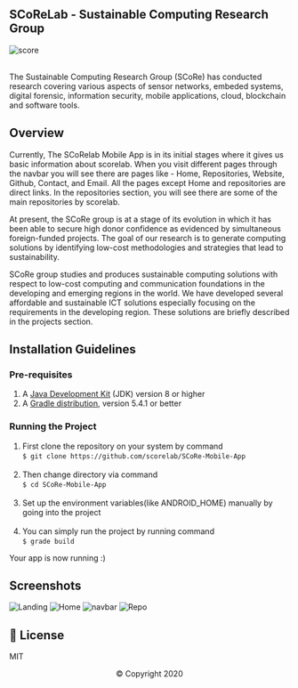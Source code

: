  ##   SCoReLab - Sustainable Computing Research Group
 <p  align="center">

![score](https://user-images.githubusercontent.com/39365087/71982040-b5a96380-3249-11ea-9f62-6f9003a9449c.jpg)</p>

<br>The Sustainable Computing Research Group (SCoRe) has conducted research covering various aspects of sensor networks, embeded systems, digital forensic, information security, mobile applications, cloud, blockchain and software tools.


## Overview

Currently, The SCoRelab Mobile App is in its initial stages where it gives us basic information about scorelab. When you visit different pages through the navbar you will see there are pages like - Home, Repositories, Website, Github, Contact, and Email. All the pages except Home and repositories are direct links. In the repositories section, you will see there are some of the main repositories by scorelab.

At present, the SCoRe group is at a stage of its evolution in which it has been able to secure high donor confidence as evidenced by simultaneous foreign-funded projects. The goal of our research is to generate computing solutions by identifying low-cost methodologies and strategies that lead to sustainability.

SCoRe group studies and produces sustainable computing solutions with respect to low-cost computing and communication foundations in the developing and emerging regions in the world. We have developed several affordable and sustainable ICT solutions especially focusing on the requirements in the developing region. These solutions are briefly described in the projects section.


## Installation Guidelines
### Pre-requisites
1. A <a href="https://www.oracle.com/technetwork/java/javase/downloads/index.html">Java Development Kit</a> (JDK) version 8 or higher
2. A <a href="https://gradle.org/install/">Gradle distribution</a>, version 5.4.1 or better

### Running the Project
1. First clone the repository on your system by command<br> 
`$ git clone https://github.com/scorelab/SCoRe-Mobile-App`
<br><br>
2. Then change directory via command <br>
`$ cd SCoRe-Mobile-App`
<br><br>
3. Set up the environment variables(like ANDROID_HOME) manually by going into the project<br><br>
4. You can simply run the project by running command<br>
`$ grade build` <br>

Your app is now running :)

## Screenshots

![Landing](https://user-images.githubusercontent.com/39365087/71984446-daeca080-324e-11ea-8aa2-ee00620c0438.jpg)
![Home](https://user-images.githubusercontent.com/39365087/71984485-f192f780-324e-11ea-9abc-b494caa9da0e.jpg)
![navbar](https://user-images.githubusercontent.com/39365087/71984541-11c2b680-324f-11ea-8fe8-ae07facca268.jpg)
![Repo](https://user-images.githubusercontent.com/39365087/71984648-40d92800-324f-11ea-9d92-6d73d8bc0596.jpg)

## 📜 License
MIT



<p align="center">
 © Copyright 2020
  </p>



